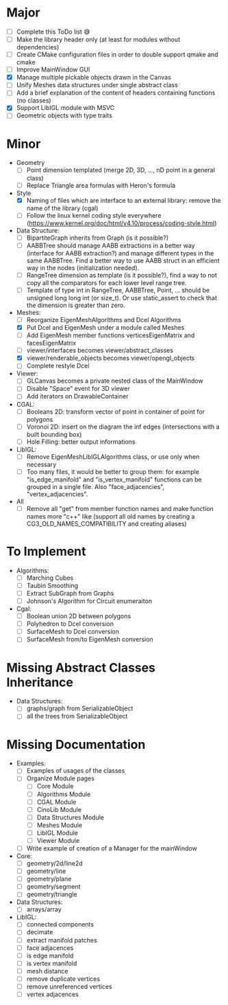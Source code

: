 # Major
- [ ] Complete this ToDo list :sweat_smile:
- [ ] Make the library header only (at least for modules without dependencies)
- [ ] Create CMake configuration files in order to double support qmake and cmake
- [ ] Improve MainWindow GUI
- [x] Manage multiple pickable objects drawn in the Canvas
- [ ] Unify Meshes data structures under single abstract class
- [ ] Add a brief explanation of the content of headers containing functions (no classes)
- [x] Support LibIGL module with MSVC
- [ ] Geometric objects with type traits

# Minor
- Geometry
  - [ ] Point dimension templated (merge 2D, 3D, ..., nD point in a general class)
  - [ ] Replace Triangle area formulas with Heron's formula
- Style
  - [x] Naming of files which are interface to an external library: remove the name of the library (cgal)
  - [ ] Follow the linux kernel coding style everywhere (https://www.kernel.org/doc/html/v4.10/process/coding-style.html)
- Data Structure:
  - [ ] BipartiteGraph inherits from Graph (is it possible?)
  - [ ] AABBTree should manage AABB extractions in a better way (interface for AABB extraction?) and manage different types in the same AABBTree. Find a better way to use AABB struct in an efficient way in the nodes (initialization needed).
  - [ ] RangeTree dimension as template (is it possible?), find a way to not copy all the comparators for each lower level range tree.
  - [ ] Template of type int in RangeTree, AABBTree, Point, ... should be unsigned long long int (or size_t). Or use static_assert to check that the dimension is greater than zero.
- Meshes:
  - [ ] Reorganize EigenMeshAlgorithms and Dcel Algorithms
  - [x] Put Dcel and EigenMesh under a module called Meshes
  - [ ] Add EigenMesh member functions verticesEigenMatrix and facesEigenMatrix
  - [ ] viewer/interfaces becomes viewer/abstract_classes
  - [x] viewer/renderable_objects becomes viewer/opengl_objects
  - [ ] Complete restyle Dcel
- Viewer:
  - [ ] GLCanvas becomes a private nested class of the MainWindow
  - [ ] Disable "Space" event for 3D viewer
  - [ ] Add iterators on DrawableContainer
- CGAL:
  - [ ] Booleans 2D: transform vector of point in container of point for polygons
  - [ ] Voronoi 2D: insert on the diagram the inf edges (intersections with a built bounding box)
  - [ ] Hole Filling: better output informations
- LibIGL:
  - [ ] Remove EigenMeshLibIGLAlgorithms class, or use only when necessary
  - [ ] Too many files, it would be better to group them: for example "is_edge_manifold" and "is_vertex_manifold" functions can be grouped in a single file. Also "face_adjacencies", "vertex_adjacencies".
- All
  - [ ] Remove all "get" from member function names and make function names more "c++" like (support all old names by creating a CG3_OLD_NAMES_COMPATIBILITY and creating aliases)

# To Implement
- Algorithms:
  - [ ] Marching Cubes
  - [ ] Taubin Smoothing
  - [ ] Extract SubGraph from Graphs
  - [ ] Johnson's Algorithm for Circuit enumeraiton
- Cgal:
  - [ ] Boolean union 2D between polygons
  - [ ] Polyhedron to Dcel conversion
  - [ ] SurfaceMesh to Dcel conversion
  - [ ] SurfaceMesh from/to EigenMesh conversion

# Missing Abstract Classes Inheritance
- Data Structures:
  - [ ] graphs/graph from SerializableObject
  - [ ] all the trees from SerializableObject

# Missing Documentation
- Examples:
  - [ ] Examples of usages of the classes
  - [ ] Organize Module pages
    - [ ] Core Module
    - [ ] Algorithms Module
    - [ ] CGAL Module
    - [ ] CinoLib Module
    - [ ] Data Structures Module
    - [ ] Meshes Module
    - [ ] LibIGL Module
    - [ ] Viewer Module
  - [ ] Write example of creation of a Manager for the mainWindow
- Core:
  - [ ] geometry/2d/line2d
  - [ ] geometry/line
  - [ ] geometry/plane
  - [ ] geometry/segment
  - [ ] geometry/triangle
- Data Structures:
  - [ ] arrays/array
- LibIGL:
  - [ ] connected components
  - [ ] decimate
  - [ ] extract manifold patches
  - [ ] face adjacences
  - [ ] is edge manifold
  - [ ] is vertex manifold
  - [ ] mesh distance
  - [ ] remove duplicate vertices
  - [ ] remove unreferenced vertices
  - [ ] vertex adjacences
